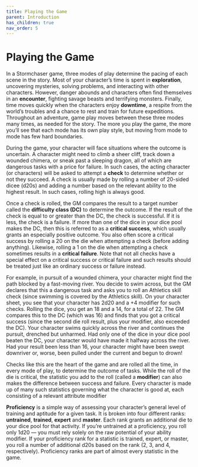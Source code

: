 ```yaml
---
title: Playing the Game
parent: Introduction
has_children: true
nav_order: 5
---
```


# Playing the Game
In a Stormchaser game, three modes of play determine the pacing of each scene in the story. Most of your character’s time is spent in **exploration**, uncovering mysteries, solving problems, and interacting with other characters. However, danger abounds and characters often find themselves in an **encounter**, fighting savage beasts and terrifying monsters. Finally, time moves quickly when the characters enjoy **downtime**, a respite from the world’s troubles and a chance to rest and train for future expeditions. Throughout an adventure, game play moves between these three modes many times, as needed for the story. The more you play the game, the more you’ll see that each mode has its own play style, but moving from mode to mode has few hard boundaries.

During the game, your character will face situations where the outcome is uncertain. A character might need to climb a sheer cliff, track down a wounded chimera, or sneak past a sleeping dragon, all of which are dangerous tasks with a price for failure. In such cases, the acting character (or characters) will be asked to attempt a **check** to determine whether or not they succeed. A check is usually made by rolling a number of 20-sided dicee (d20s) and adding a number based on the relevant ability to the highest result. In such cases, rolling high is always good.

Once a check is rolled, the GM compares the result to a target number called the **difficulty class (DC)** to determine the outcome. If the result of the check is equal to or greater than the DC, the check is successful. If it is less, the check is a failure. If more than one of the dice in your dice pool makes the DC, then this is referred to as a **critical success**, which usually grants an especially positive outcome. You also often score a critical success by rolling a 20 on the die when attempting a check (before adding anything). Likewise, rolling a 1 on the die when attempting a check sometimes results in a **critical failure**. Note that not all checks have a special effect on a critical success or critical failure and such results should be treated just like an ordinary success or failure instead.

For example, in pursuit of a wounded chimera, your character might find the path blocked by a fast-moving river. You decide to swim across, but the GM declares that this a dangerous task and asks you to roll an Athletics skill check (since swimming is covered by the Athletics skill). On your character sheet, you see that your character has 2d20 and a +4 modifier for such checks. Rolling the dice, you get an 18 and a 14, for a total of 22. The GM compares this to the DC (which was 16) and finds that you got a critical success (since the second die roll result, plus your modifier, also exceeded the DC). Your character swims quickly across the river and continues the pursuit, drenched but unharmed. Had only one of the dice in your dice pool beaten the DC, your character would have made it halfway across the river. Had your result been less than 16, your character might have been swept downriver or, worse, been pulled under the current and begun to drown!

Checks like this are the heart of the game and are rolled all the time, in every mode of play, to determine the outcome of tasks. While the roll of the die is critical, the statistic you add to the roll (called a **modifier**) can also makes the difference between success and failure. Every character is made up of many such statistics governing what the character is good at, each consisting of a relevant attribute modifier

**Proficiency** is a simple way of assessing your character’s general level of training and aptitude for a given task. It is broken into four different ranks: **untrained**, **trained**, **expert** and **master**. Each rank grants an additional die to your dice pool for that activity. If you’re untrained at a proficiency, you roll only 1d20 — you must rely solely on the raw potential of your ability modifier. If your proficiency rank for a statistic is trained, expert, or master, you roll a number of additional d20s based on the rank (2, 3, and 4, respectively). Proficiency ranks are part of almost every statistic in the game.

